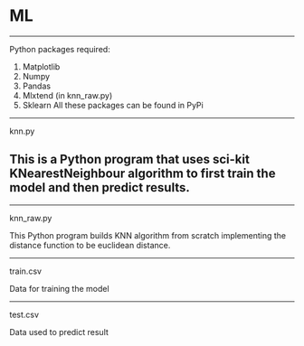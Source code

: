 # ML
------------------------------------------------------------------------------------------------------------------------------------------------------------------------------------
Python packages required:
1. Matplotlib
2. Numpy
3. Pandas
4. Mlxtend (in knn_raw.py)
5. Sklearn
All these packages can be found in PyPi
------------------------------------------------------------------------------------------------------------------------------------------------------------------------------------
knn.py

This is a Python program that uses sci-kit KNearestNeighbour algorithm to first train the model and then predict results.
------------------------------------------------------------------------------------------------------------------------------------------------------------------------------------

------------------------------------------------------------------------------------------------------------------------------------------------------------------------------------
knn_raw.py

This Python program builds KNN algorithm from scratch implementing the distance function to be euclidean distance.

-----------------------------------------------------------------------------------------------------------------------------------------------------------------------------------
train.csv

Data for training the model

-----------------------------------------------------------------------------------------------------------------------------------------------------------------------------------
test.csv

Data used to predict result
